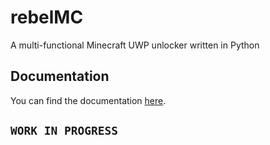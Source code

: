# rebelMC
A multi-functional Minecraft UWP unlocker written in Python

## Documentation
You can find the documentation [here](/docs/index.md).

## `WORK IN PROGRESS`
